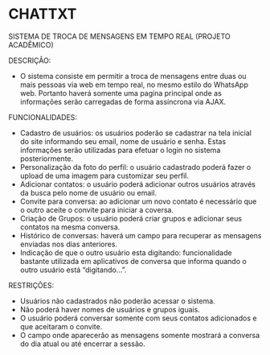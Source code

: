 # CHATTXT

SISTEMA DE TROCA DE MENSAGENS EM TEMPO REAL (PROJETO ACADÊMICO)

DESCRIÇÃO:
- O sistema consiste em permitir a troca de mensagens entre duas ou mais pessoas via web em tempo real, no mesmo estilo do WhatsApp web.  Portanto haverá somente uma pagina principal onde as informações serão carregadas de forma assíncrona via AJAX.

FUNCIONALIDADES:
- Cadastro de usuários: os usuários poderão se cadastrar na tela inicial do site informando seu email, nome de usuário e senha. Estas informações serão utilizadas para efetuar o login no sistema posteriormente.
- Personalização da foto do perfil: o usuário cadastrado poderá fazer o upload de uma imagem para customizar seu perfil.
- Adicionar contatos: o usuário poderá adicionar outros usuários através da busca pelo nome de usuário ou email.
- Convite para conversa: ao adicionar um novo contato é necessário que o outro aceite o convite para iniciar a coversa.
- Criação de Grupos: o usuário poderá criar grupos e adicionar seus contatos na mesma conversa.
- Histórico de conversas: haverá um campo para recuperar as mensagens enviadas nos dias anteriores.
- Indicação de que o outro usuário esta digitando: funcionalidade bastante utilizada em aplicativos de conversa que informa quando o outro usuário está “digitando...”.

RESTRIÇÕES:
- Usuários não cadastrados não poderão acessar o sistema.
- Não poderá haver nomes de usuários e grupos iguais.
- O usuário poderá conversar somente com seus contatos adicionados e que aceitaram o convite.
- O campo onde aparecerão as mensagens somente mostrará a conversa do dia atual ou até encerrar a sessão. 


